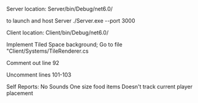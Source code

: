 Server location:
  Server/bin/Debug/net6.0/

  to launch and host Server
    ./Server.exe --port 3000

Client location:
  Client/bin/Debug/net6.0/


Implement Tiled Space background;
  Go to file "Client/Systems/TileRenderer.cs

  Comment out line 92

  Uncomment lines 101-103

Self Reports:
  No Sounds
  One size food items
  Doesn't track current player placement